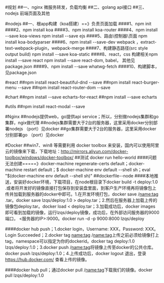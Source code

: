 #规划
  ##一、nginx 微服务转发，负载均衡
  ##二、golang api接口
  ##三、nodejs 前端页面及其他

#nodejs
  ##一、根app构建（koa搭建）==》负责页面加载
   ####1、npm init
   ####2、npm install koa
   ####3、npm install koa-router
   ####4、npm install --save koa-views  npm install --save ejs
   ####5、路由\控制器\页面 npm install koa-bodyparser
   ####6、npm install --save-dev webpack ，extract-text-webpack-plugin，webpack-merge
   ####7、构建静态路径(src style output build) npm install --save koa-static
   ####8、react，css 构建相关npm install --save react npm install --save react-dom, babel， 其他见package.json
   ####9、npm install --save whatwg-fetch
   ####10、构建脚本，见package.json




#react
  ##npm install react-beautiful-dnd --save
  ##npm install react-burger-menu --save
  ##npm install react-router-dom --save

#chart
  ##npm install --save echarts-for-react
  ##npm install --save echarts

#utils
  ##npm install react-modal --save
  
#Nginx
  ##nodejs提供web，go提供api service；所以，分别做nodejs集群和go集群，ngix做代理
  ##nodejs集群需要大于2台的服务器，这里采用docker分别部署nodejs （port）见docker
  ##go集群需要大于2台的服务器，这里采用docker分别部署go （port）见docker

#Docker
  ##win7、win8 等需要利用 docker toolbox 来安装，国内可以使用阿里云的镜像来下载，下载地址：http://mirrors.aliyun.com/docker-toolbox/windows/docker-toolbox/
  ##测试 docker run hello-world
   ####问题无法创建=====》docker-machine regenerate-certs default；docker-machine restart default；$ docker-machine env default --shell sh；eval "$(docker-machine env default --shell sh)"
  ##dockerfile--node
   ####本地推送，安装好docker环境，下载项目，在node根目录下docker build -t deploy:1.0 .或者将开发好的镜像直接打包保存到安装盘里面，到客户生产环境再将镜像包上传并加载到服务器的docker中即可。1.在开发环境打包，docker save <namespace>/<name:tag> <name>.tar。docker save lzqs/deploy:1.0 > deploy.tar；2.然后在服务器上加载上传的镜像包deploy.tar。docker load < deploy.tar；3.加载成功后，docker images即可看到加载的镜像，运行lzqs/deploy镜像，成功后，在外部访问服务器的9000端口， <服务器的IP>:9000。docker run -d -p 9000:8000 lzqs/deploy

   ####docker hub push；1.docker login，Username: XXX，Password: XXX。Login Succeeded；2.docker tag <name:tag> <namespace>/<name:tag>上传之前必须给镜像打上tag，namespace可以指定为你的dockerid。docker tag deploy:1.0 lzqs/deploy:1.0；3.docker push <namespace>/<name:tag>将镜像上传至docker的公共仓库。docker push lzqs/deploy:1.0；4.上传成功后，docker logout 退出，登录 https://hub.docker.com/ 查看上传的镜像。
   
   ####docker hub pull；通过docker pull <namespace>/<name:tag>下载我们的镜像。docker pull lzqs/deploy:1.0
   